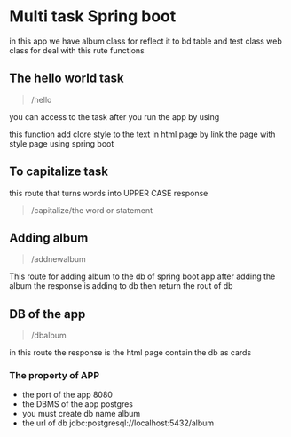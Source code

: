 # Multi task Spring boot
 in this app  we have  album class  for reflect it to bd table
 and test class web class for deal with this rute functions
## The hello world  task 
> /hello

you can access  to the task after you run the app by using 

 
this function add clore style to the text in html page by link
the page with style page using spring boot

## To capitalize task 
 this route that turns words into UPPER CASE response 
 >/capitalize/the word or statement


## Adding album
> /addnewalbum 

This route for adding album to the db of spring boot app
after adding the album the response is  adding to db then 
return the rout of db 


## DB of the app
> /dbalbum

in this route  the response is the html page contain the db as cards 

### The property of APP
- the port of the app 8080
- the DBMS of the app postgres
- you must create db name album
- the url of db jdbc:postgresql://localhost:5432/album






